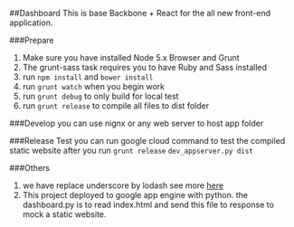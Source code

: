 ##Dashboard
This is base Backbone + React for the all new front-end application.

###Prepare
1. Make sure you have installed Node 5.x Browser and Grunt
2. The grunt-sass task requires you to have Ruby and Sass installed
2. run `npm install` and `bower install`
3. run `grunt watch` when you begin work
4. run `grunt debug` to only build for local test
5. run `grunt release` to compile all files to dist folder

###Develop
you can use nignx or any web server to host app folder

###Release Test
you can run google cloud command to test the compiled static website after you run `grunt release`
`dev_appserver.py dist`


###Others
1. we have replace underscore by lodash see more [here](https://lodash.com/docs)
2. This project deployed to google app engine with python. the dashboard.py is to read index.html and send this file to response to mock a static website.